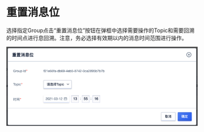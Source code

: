 # 重置消息位

选择指定Group点击“重置消息位”按钮在弹框中选择需要操作的Topic和需要回溯的时间点进行息回溯。注意，务必选择有效期以内的消息时间范围进行操作。

![group_resetoffset](../../images/group_resetoffset.png)
